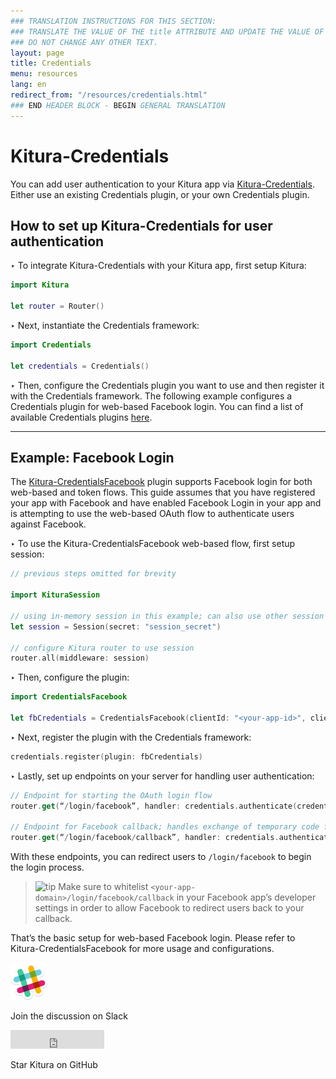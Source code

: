 ```yaml
---
### TRANSLATION INSTRUCTIONS FOR THIS SECTION:
### TRANSLATE THE VALUE OF THE title ATTRIBUTE AND UPDATE THE VALUE OF THE lang ATTRIBUTE.
### DO NOT CHANGE ANY OTHER TEXT.
layout: page
title: Credentials
menu: resources
lang: en
redirect_from: "/resources/credentials.html"
### END HEADER BLOCK - BEGIN GENERAL TRANSLATION
---
```


[info]: ../../../assets/info-blue.png
[tip]: ../../../assets/lightbulb-yellow.png
[warning]: ../../../assets/warning-red.png

<div class="titleBlock">
	<h1>Kitura-Credentials</h1>
	<p>You can add user authentication to your Kitura app via <a href="https://github.com/IBM-Swift/Kitura-Credentials">Kitura-Credentials</a>.<br>Either use an existing Credentials plugin, or your own Credentials plugin.</p>
</div>

## How to set up Kitura-Credentials for user authentication

<span class="arrow">&#8227;</span> To integrate Kitura-Credentials with your Kitura app, first setup Kitura:

```swift
import Kitura

let router = Router()
```

<span class="arrow">&#8227;</span> Next, instantiate the Credentials framework:

```swift
import Credentials

let credentials = Credentials()
```

<span class="arrow">&#8227;</span> Then, configure the Credentials plugin you want to use and then register it with the Credentials framework. The following example configures a Credentials plugin for web-based Facebook login. You can find a list of available Credentials plugins [here](https://github.com/IBM-Swift/Kitura-Credentials#list-of-plugins).

---

## Example: Facebook Login
The [Kitura-CredentialsFacebook](https://github.com/IBM-Swift/Kitura-CredentialsFacebook) plugin supports Facebook login for both web-based and token flows. This guide assumes that you have registered your app with Facebook and have enabled Facebook Login in your app and is attempting to use the web-based OAuth flow to authenticate users against Facebook.

<span class="arrow">&#8227;</span> To use the Kitura-CredentialsFacebook web-based flow, first setup session:

```swift
// previous steps omitted for brevity

import KituraSession

// using in-memory session in this example; can also use other session stores
let session = Session(secret: "session_secret")

// configure Kitura router to use session
router.all(middleware: session)
```

<span class="arrow">&#8227;</span> Then, configure the plugin:

```swift
import CredentialsFacebook

let fbCredentials = CredentialsFacebook(clientId: "<your-app-id>", clientSecret: "<your-app-secret>", callbackUrl: “<your-app-domain>/login/facebook/callback”)
```

<span class="arrow">&#8227;</span> Next, register the plugin with the Credentials framework:

```swift
credentials.register(plugin: fbCredentials)
```

<span class="arrow">&#8227;</span> Lastly, set up endpoints on your server for handling user authentication:

```swift
// Endpoint for starting the OAuth login flow
router.get(“/login/facebook”, handler: credentials.authenticate(credentialsType: fbCredentials.name))

// Endpoint for Facebook callback; handles exchange of temporary code for access token
router.get(“/login/facebook/callback”, handler: credentials.authenticate(credentialsType: fbCredentials.name))
```

With these endpoints, you can redirect users to `/login/facebook` to begin the login process.

> ![tip] Make sure to whitelist `<your-app-domain>/login/facebook/callback` in your Facebook app’s developer settings in order to allow Facebook to redirect users back to your callback.

That’s the basic setup for web-based Facebook login. Please refer to Kitura-CredentialsFacebook for more usage and configurations.
<section class="social-section">
	<div class="social-link">
		<a rel="nofollow" href="http://swift-at-ibm-slack.mybluemix.net">
		<img src="../../../assets/slack.png" alt="Slack Logo" width="60" height="60" class="social-image"/></a>
		<p class="social-header">Join the discussion on Slack</p>
	</div>
	<div  class="social-link">
		<iframe class="social-image" src="https://ghbtns.com/github-btn.html?user=IBM-Swift&amp;repo=Kitura&amp;type=star&amp;count=true&amp;size=large" frameborder="0" scrolling="0" width="150px" height="30px"></iframe>
		<p class="social-header">Star Kitura on GitHub</p>
	</div>
</section>
